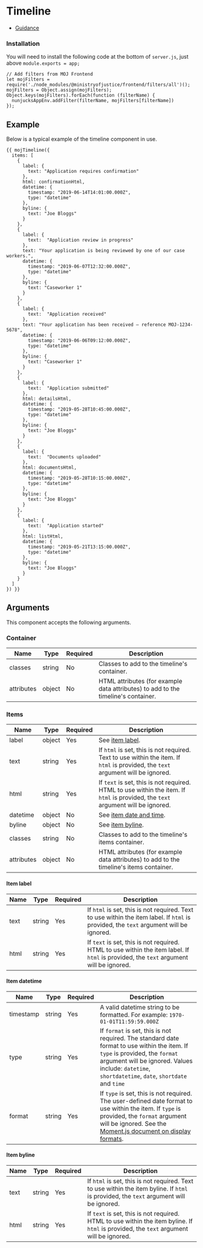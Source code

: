 # Timeline

- [Guidance](https://design-patterns.service.justice.gov.uk/components/timeline)

### Installation

You will need to install the following code at the bottom of `server.js`, just above `module.exports = app;`

```
// Add filters from MOJ Frontend
let mojFilters = require('./node_modules/@ministryofjustice/frontend/filters/all')();
mojFilters = Object.assign(mojFilters);
Object.keys(mojFilters).forEach(function (filterName) {
  nunjucksAppEnv.addFilter(filterName, mojFilters[filterName])
});
```

## Example

Below is a typical example of the timeline component in use.

```njk
{{ mojTimeline({
  items: [
    {
      label: {
        text: "Application requires confirmation"
      },
      html: confirmationHtml,
      datetime: {
        timestamp: "2019-06-14T14:01:00.000Z",
        type: "datetime"
      },
      byline: {
        text: "Joe Bloggs"
      }
    },
    {
      label: {
        text:  "Application review in progress"
      },
      text: "Your application is being reviewed by one of our case workers.",
      datetime: {
        timestamp: "2019-06-07T12:32:00.000Z",
        type: "datetime"
      },
      byline: {
        text: "Caseworker 1"
      }
    },
    {
      label: {
        text:  "Application received"
      },
      text: "Your application has been received – reference MOJ-1234-5678",
      datetime: {
        timestamp: "2019-06-06T09:12:00.000Z",
        type: "datetime"
      },
      byline: {
        text: "Caseworker 1"
      }
    },
    {
      label: {
        text:  "Application submitted"
      },
      html: detailsHtml,
      datetime: {
        timestamp: "2019-05-28T10:45:00.000Z",
        type: "datetime"
      },
      byline: {
        text: "Joe Bloggs"
      }
    },
    {
      label: {
        text:  "Documents uploaded"
      },
      html: documentsHtml,
      datetime: {
        timestamp: "2019-05-28T10:15:00.000Z",
        type: "datetime"
      },
      byline: {
        text: "Joe Bloggs"
      }
    },
    {
      label: {
        text:  "Application started"
      },
      html: listHtml,
      datetime: {
        timestamp: "2019-05-21T13:15:00.000Z",
        type: "datetime"
      },
      byline: {
        text: "Joe Bloggs"
      }
    }
  ]
}) }}
```

## Arguments

This component accepts the following arguments.

### Container

| Name       | Type   | Required | Description                                                                       |
| ---------- | ------ | -------- | --------------------------------------------------------------------------------- |
| classes    | string | No       | Classes to add to the timeline's container.                                       |
| attributes | object | No       | HTML attributes (for example data attributes) to add to the timeline's container. |

### Items

| Name       | Type   | Required | Description                                                                                                                      |
| ---------- | ------ | -------- | -------------------------------------------------------------------------------------------------------------------------------- |
| label      | object | Yes      | See [item label](#itemlabel).                                                                                                    |
| text       | string | Yes      | If `html` is set, this is not required. Text to use within the item. If `html` is provided, the `text` argument will be ignored. |
| html       | string | Yes      | If `text` is set, this is not required. HTML to use within the item. If `html` is provided, the `text` argument will be ignored. |
| datetime   | object | No       | See [item date and time](#itemdatetime).                                                                                         |
| byline     | object | No       | See [item byline](#itembyline).                                                                                                  |
| classes    | string | No       | Classes to add to the timeline's items container.                                                                                |
| attributes | object | No       | HTML attributes (for example data attributes) to add to the timeline's items container.                                          |

#### Item label

| Name | Type   | Required | Description                                                                                                                            |
| ---- | ------ | -------- | -------------------------------------------------------------------------------------------------------------------------------------- |
| text | string | Yes      | If `html` is set, this is not required. Text to use within the item label. If `html` is provided, the `text` argument will be ignored. |
| html | string | Yes      | If `text` is set, this is not required. HTML to use within the item label. If `html` is provided, the `text` argument will be ignored. |

#### Item datetime

| Name      | Type   | Required | Description                                                                                                                                                                                                                             |
| --------- | ------ | -------- | --------------------------------------------------------------------------------------------------------------------------------------------------------------------------------------------------------------------------------------- |
| timestamp | string | Yes      | A valid datetime string to be formatted. For example: `1970-01-01T11:59:59.000Z`                                                                                                                                                        |
| type      | string | Yes      | If `format` is set, this is not required. The standard date format to use within the item. If `type` is provided, the `format` argument will be ignored. Values include: `datetime`, `shortdatetime`, `date`, `shortdate` and `time`    |
| format    | string | Yes      | If `type` is set, this is not required. The user-defined date format to use within the item. If `type` is provided, the `format` argument will be ignored. See the [Moment.js document on display formats](https://momentjs.com/docs/). |

#### Item byline

| Name | Type   | Required | Description                                                                                                                             |
| ---- | ------ | -------- | --------------------------------------------------------------------------------------------------------------------------------------- |
| text | string | Yes      | If `html` is set, this is not required. Text to use within the item byline. If `html` is provided, the `text` argument will be ignored. |
| html | string | Yes      | If `text` is set, this is not required. HTML to use within the item byline. If `html` is provided, the `text` argument will be ignored. |
